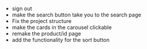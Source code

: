 - sign out
- make the search button take you to the search page
- Fix the project structure
- make the cards in the carousel clickable
- remake the product/id page
- add the functionality for the sort button

